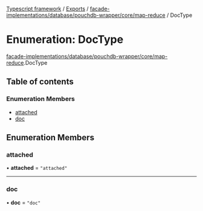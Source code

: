 [Typescript framework](../index.md) / [Exports](../modules.md) / [facade-implementations/database/pouchdb-wrapper/core/map-reduce](../modules/facade_implementations_database_pouchdb_wrapper_core_map_reduce.md) / DocType

# Enumeration: DocType

[facade-implementations/database/pouchdb-wrapper/core/map-reduce](../modules/facade_implementations_database_pouchdb_wrapper_core_map_reduce.md).DocType

## Table of contents

### Enumeration Members

- [attached](facade_implementations_database_pouchdb_wrapper_core_map_reduce.DocType.md#attached)
- [doc](facade_implementations_database_pouchdb_wrapper_core_map_reduce.DocType.md#doc)

## Enumeration Members

### attached

• **attached** = ``"attached"``

___

### doc

• **doc** = ``"doc"``
